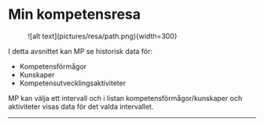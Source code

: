 # Min kompetensresa

<figure markdown>
![alt text](pictures/resa/path.png){width=300}
</figure>
I detta avsnittet kan MP se historisk data för:

- Kompetensförmågor
- Kunskaper
- Kompetensutvecklingsaktiviteter

MP kan välja ett intervall och i listan kompetensförmågor/kunskaper och aktiviteter visas data för det valda intervallet.

<!--Är denna texten klar här?-->


---------------------
